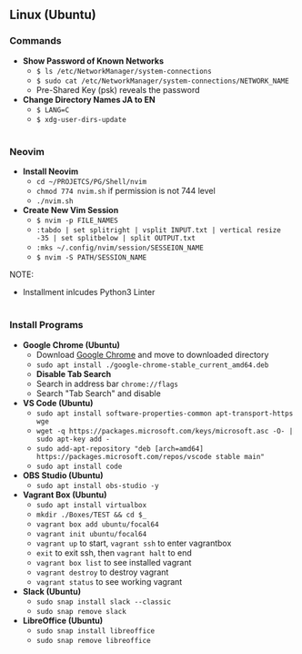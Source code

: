 ## **Linux (Ubuntu)**

### **Commands**
- **Show Password of Known Networks**
  - `$ ls /etc/NetworkManager/system-connections`
  - `$ sudo cat /etc/NetworkManager/system-connections/NETWORK_NAME`
  - Pre-Shared Key (psk) reveals the password
- **Change Directory Names JA to EN**
  - `$ LANG=C`
  - `$ xdg-user-dirs-update`

#

### **Neovim**
- **Install Neovim**
  - `cd ~/PROJETCS/PG/Shell/nvim`
  - `chmod 774 nvim.sh` if permission is not 744 level
  - `./nvim.sh`
- **Create New Vim Session**
  - `$ nvim -p FILE_NAMES` 
  - `:tabdo | set splitright | vsplit INPUT.txt | vertical resize -35 | set splitbelow | split OUTPUT.txt`
  - `:mks ~/.config/nvim/session/SESSEION_NAME`
  - `$ nvim -S PATH/SESSION_NAME`

NOTE:
- Installment inlcudes Python3 Linter

#

### **Install Programs**
- **Google Chrome (Ubuntu)**
  - Download [Google Chrome](https://www.google.co.jp/chrome/browser/desktop/index.html) and move to downloaded directory
  - `sudo apt install ./google-chrome-stable_current_amd64.deb`
  - **Disable Tab Search**
  - Search in address bar `chrome://flags`
  - Search "Tab Search" and disable 
- **VS Code (Ubuntu)**
  - `sudo apt install software-properties-common apt-transport-https wge`
  - `wget -q https://packages.microsoft.com/keys/microsoft.asc -O- | sudo apt-key add -`
  - `sudo add-apt-repository "deb [arch=amd64] https://packages.microsoft.com/repos/vscode stable main"`
  - `sudo apt install code`
- **OBS Studio (Ubuntu)**
  - `sudo apt install obs-studio -y` 
- **Vagrant Box (Ubuntu)**
  - `sudo apt install virtualbox`
  - `mkdir ./Boxes/TEST && cd $_`
  - `vagrant box add ubuntu/focal64`
  - `vagrant init ubuntu/focal64`
  - `vagrant up` to start, `vagrant ssh` to enter vagrantbox
  - `exit` to exit ssh, then `vagrant halt` to end 
  - `vagrant box list` to see installed vagrant
  - `vagrant destroy` to destroy vagrant
  - `vagrant status` to see working vagrant
- **Slack (Ubuntu)**
  - `sudo snap install slack --classic`
  - `sudo snap remove slack`
- **LibreOffice (Ubuntu)**
  - `sudo snap install libreoffice`
  - `sudo snap remove libreoffice`
